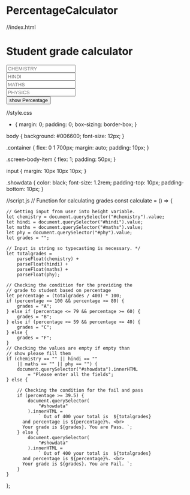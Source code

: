 # PercentageCalculator
//index.html
<!DOCTYPE html>
<html>

<head>
    <title>student calculate</title>
    <!-- link for font  -->
    <link href=
"https://fonts.googleapis.com/css?family=Righteous&display=swap" 
          rel="stylesheet" />
    <link rel="stylesheet" href="style.css" />
</head>

<body>
    <!-- main html  -->
    <div class="container">
        <h1>Student grade calculator</h1>
        <div class="screen-body-item">
            <div class="app">
                <div class="form-group">
                    <!-- option for taking the input -->
                    <input type="text" 
                           class="form-control" 
                           placeholder="CHEMISTRY" 
                           id="chemistry" />
                </div>
                <div class="form-group">
                    <input type="text" 
                           class="form-control" 
                           placeholder="HINDI" id="hindi" />
                </div>
                <div class="form-group">
                    <input type="text" 
                           class="form-control" 
                           placeholder="MATHS" id="maths" />
                </div>
                <div class="form-group">
                    <input type="text" 
                           class="form-control" 
                           placeholder="PHYSICS" id="phy" />
                </div>
                <div>
                    <input type="button" 
                           value="show Percentage" 
                           class="form-button" 
                           onclick="calculate()" />
                </div>
            </div>
        </div>
        <!-- for showing the result-->
        <div class="form-group showdata">
            <p id="showdata"></p>
        </div>
    </div>
    <!--adding external javascript file-->
    <script src="script.js"></script>
</body>

</html>

//style.css
* {
    margin: 0;
    padding: 0;
    box-sizing: border-box;
}

body {
    background: #006600;
    font-size: 12px;
}

.container {
    flex: 0 1 700px;
    margin: auto;
    padding: 10px;
}

.screen-body-item {
    flex: 1;
    padding: 50px;
}

input {
    margin: 10px 10px 10px;
}

.showdata {
    color: black;
    font-size: 1.2rem;
    padding-top: 10px;
    padding-bottom: 10px;
}

//script.js
// Function for calculating grades
const calculate = () => {

    // Getting input from user into height variable.
    let chemistry = document.querySelector("#chemistry").value;
    let hindi = document.querySelector("#hindi").value;
    let maths = document.querySelector("#maths").value;
    let phy = document.querySelector("#phy").value;
    let grades = "";

    // Input is string so typecasting is necessary. */
    let totalgrades =
        parseFloat(chemistry) +
        parseFloat(hindi) +
        parseFloat(maths) +
        parseFloat(phy);

    // Checking the condition for the providing the 
    // grade to student based on percentage
    let percentage = (totalgrades / 400) * 100;
    if (percentage <= 100 && percentage >= 80) {
        grades = "A";
    } else if (percentage <= 79 && percentage >= 60) {
        grades = "B";
    } else if (percentage <= 59 && percentage >= 40) {
        grades = "C";
    } else {
        grades = "F";
    }
    // Checking the values are empty if empty than
    // show please fill them
    if (chemistry == "" || hindi == ""
        || maths == "" || phy == "") {
        document.querySelector("#showdata").innerHTML
            = "Please enter all the fields";
    } else {

        // Checking the condition for the fail and pass
        if (percentage >= 39.5) {
            document.querySelector(
                "#showdata"
            ).innerHTML =
                ` Out of 400 your total is  ${totalgrades} 
          and percentage is ${percentage}%. <br> 
          Your grade is ${grades}. You are Pass. `;
        } else {
            document.querySelector(
                "#showdata"
            ).innerHTML =
                ` Out of 400 your total is  ${totalgrades} 
          and percentage is ${percentage}%. <br> 
          Your grade is ${grades}. You are Fail. `;
        }
    }
};
